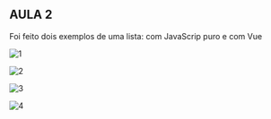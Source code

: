 ## AULA 2

Foi feito dois exemplos de uma lista: com JavaScrip puro e com Vue

![1](https://github.com/Darlley/starting-Frontend/blob/master/High%20Tech%20Cursos/Vuejs2019/aula02/imagens/1.PNG?raw=true)

![2](https://github.com/Darlley/starting-Frontend/blob/master/High%20Tech%20Cursos/Vuejs2019/aula02/imagens/2.PNG?raw=true)

![3](https://github.com/Darlley/starting-Frontend/blob/master/High%20Tech%20Cursos/Vuejs2019/aula02/imagens/3.PNG?raw=true)

![4](https://github.com/Darlley/starting-Frontend/blob/master/High%20Tech%20Cursos/Vuejs2019/aula02/imagens/4.PNG?raw=true)
